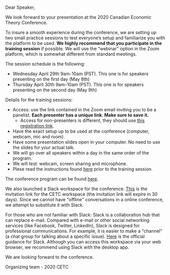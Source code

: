 Dear Speaker,

We look forward to your presentation at the 2020 Canadian Economic Theory Conference.

To insure a smooth experience during the conference, we are setting up two small practice sessions to test everyone’s setup and familiarize you with the platform to be used. **We highly recommend that you participate in the training session** if possible. We will use the “webinar” option in the Zoom platform, which is somewhat different from standard meetings.

The session schedule is the following:
* Wednesday April 29th 9am-10am (PST). This one is for speakers presenting on the first day (May 8th)
* Thursday April 30th 9am-10am (PST). This one is for speakers presenting on the second day (May 9th)

Details for the training sessions:
* Access: use the link contained in the Zoom email inviting you to be a panelist. **Each presenter has a unique link. Make sure to save it.** 
  * Access for non-presenters is different, they should use [this registration link](https://zoom.us/webinar/register/7815870672342/WN_ZtYIUomiRPigDbo28x1sdg).
* Have the exact setup up to be used at the conference (computer, webcam, mic and room).
* Have some presentation slides open in your computer. No need to use the slides for your actual talk.
* We will go over all speakers within a day in the same order of the program.
* We will test: webcam, screen sharing and microphone.
* Plese read the instructions found [here](https://michaelpetersubc.github.io/cetc/2020/CETC-instructions) prior to the training session.

The conference program can be found [here](https://michaelpetersubc.github.io/cetc/2020/conference_program).

We also launched a Slack workspace for the conference. [This](https://join.slack.com/t/cetctalk/shared_invite/zt-dtk2f4lg-0mLgqf_L21T5KHRu4NjKyg) is the invitation link for the CETC workspace (the invitation link will expire in 30 days). Since we cannot have "offline" conversations in a online conference, we attempt to substitute it with Slack.

For those who are not familiar with Slack: Slack is a collaboration hub that can replace e-mail. Compared with e-mail or other social networking services (like Facebook, Twitter, LinkedIn), Slack is designed for professional communications. For example, it is easier to make a "channel" (a chat group for talking about a specific issue). [Here](https://slack.com/intl/en-ca/help/articles/115004071768-What-is-Slack-) is the official guidance for Slack. Although you can access this workspace via your web browser, we recommend using Slack with the desktop app.

We are looking forward to the conference.

Organizing team - 2020 CETC
